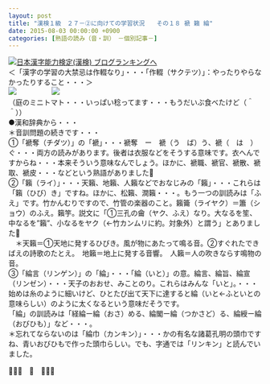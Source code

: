 ```yaml
---
layout: post
title: "漢検１級　２７－②に向けての学習状況　　その１８ 褫 籟 綸"
date: 2015-08-03 00:00:00 +0900
categories: [熟語の読み（音・訓）　－個別記事－]
---
```


[![](/syuusyuu9701/assets/images/漢検１級-２７－②に向けての学習状況-その１８-褫-籟-綸-br_c_3028_1.gif)](http://blog.with2.net/link.php?1659096:3028 "日本漢字能力検定(漢検) ブログランキングへ")[日本漢字能力検定(漢検) ブログランキングへ](http://blog.with2.net/link.php?1659096:3028)  
＜「漢字の学習の大禁忌は作輟なり」・・・「作輟（サクテツ）」：やったりやらなかったりすること・・・＞  
![](/syuusyuu9701/assets/images/漢検１級-２７－②に向けての学習状況-その１８-褫-籟-綸-0dbb5aee7a7a33d4420f55e7806fa16a.jpg)　　　　　![](/syuusyuu9701/assets/images/漢検１級-２７－②に向けての学習状況-その１８-褫-籟-綸-d679aa5be07d180be89d5355dce42439.jpg)  
（庭のミニトマト・・・いっぱい稔ってます・・・もうだいぶ食べたけど（＾＾））  
●漢和辞典から・・・  
＊音訓問題の続きです・・・  
①「褫奪（チダツ）」の「褫」・・・褫奪　ー　褫（う　ば）う、褫（　は　）ぐ・・・両方の読みがあります。後者は衣服などをそうする意味です。衣へんですからね・・・本来そういう意味なんでしょう。ほかに、褫職、褫官、褫散、褫取、褫皮・・・などという熟語がありました👋  
②「籟（ライ）」・・・天籟、地籟、人籟などでおなじみの「籟」・・・これらは「籟（ひび）き」ですね。ほかに、松籟、澗籟・・・。もう一つの訓読みは「ふえ」です。竹かんむりですので、竹管の楽器のこと。籟籥（ライヤク）＝簫（ショウ）のふえ。籟竽。説文に「①三孔の龠（ヤク、ふえ）なり。大なるを笙、中なるを”籟”、小なるをヤク（←竹カンムリに約。対象外）と謂う」とありました👋  
　＊天籟＝①天地に発するひびき。風が物にあたって鳴る音。②すぐれたできばえの詩歌のたとえ。　地籟＝地上に発する音響。　人籟＝人の吹きならす鳴物の音。  
③「綸言（リンゲン）」の「綸」・・・「綸（いと）」の意。綸言、綸旨、綸宣（リンゼン）・・・天子のおおせ、みことのり。これらはみんな「いと」。・・・始めは糸のように細いけど、ひとたび出て天下に達すると綸（いと←ふといとの意味らしい）のように太くなるという意味だそうです。  
「綸」の訓読みは「経綸ー綸（おさ）める、綸閣ー綸（つかさど）る、綸綬ー綸（おびひも）」など・・・。  
＊忘れてならないのは「綸巾（カンキン）」・・・かの有名な諸葛孔明の頭巾ですね、青いおびひもで作った頭巾らしい。でも、字通では「リンキン」と読んでいました。  
  
👋👋👋　🐑　👋👋👋  